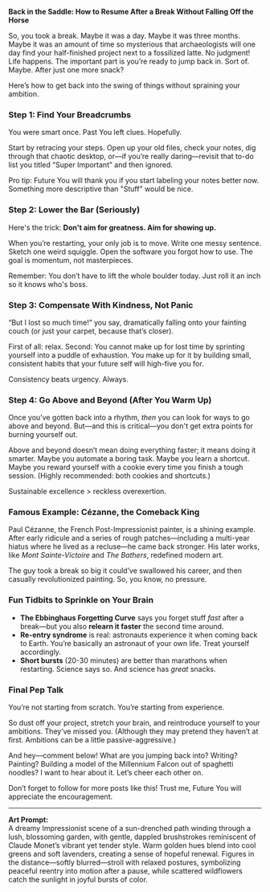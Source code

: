 **Back in the Saddle: How to Resume After a Break Without Falling Off the Horse**

So, you took a break. Maybe it was a day. Maybe it was three months. Maybe it was an amount of time so mysterious that archaeologists will one day find your half-finished project next to a fossilized latte. No judgment! Life happens. The important part is you’re ready to jump back in. Sort of. Maybe. After just one more snack?

Here’s how to get back into the swing of things without spraining your ambition.

### Step 1: Find Your Breadcrumbs

You were smart once. Past You left clues. Hopefully.

Start by retracing your steps. Open up your old files, check your notes, dig through that chaotic desktop, or—if you’re really daring—revisit that to-do list you titled “Super Important” and then ignored. 

Pro tip: Future You will thank you if you start labeling your notes better now. Something more descriptive than "Stuff" would be nice.

### Step 2: Lower the Bar (Seriously)

Here's the trick: **Don't aim for greatness. Aim for showing up.**

When you’re restarting, your only job is to move. Write one messy sentence. Sketch one weird squiggle. Open the software you forgot how to use. The goal is momentum, not masterpieces.

Remember: You don’t have to lift the whole boulder today. Just roll it an inch so it knows who's boss.

### Step 3: Compensate With Kindness, Not Panic

“But I lost so much time!” you say, dramatically falling onto your fainting couch (or just your carpet, because that’s closer).

First of all: relax. Second: You cannot make up for lost time by sprinting yourself into a puddle of exhaustion. You make up for it by building small, consistent habits that your future self will high-five you for.

Consistency beats urgency. Always.

### Step 4: Go Above and Beyond (After You Warm Up)

Once you’ve gotten back into a rhythm, *then* you can look for ways to go above and beyond. But—and this is critical—you don't get extra points for burning yourself out.

Above and beyond doesn’t mean doing everything faster; it means doing it smarter. Maybe you automate a boring task. Maybe you learn a shortcut. Maybe you reward yourself with a cookie every time you finish a tough session. (Highly recommended: both cookies and shortcuts.)

Sustainable excellence > reckless overexertion.

### Famous Example: Cézanne, the Comeback King

Paul Cézanne, the French Post-Impressionist painter, is a shining example. After early ridicule and a series of rough patches—including a multi-year hiatus where he lived as a recluse—he came back stronger. His later works, like *Mont Sainte-Victoire* and *The Bathers*, redefined modern art.

The guy took a break so big it could’ve swallowed his career, and then casually revolutionized painting. So, you know, no pressure.

### Fun Tidbits to Sprinkle on Your Brain

- **The Ebbinghaus Forgetting Curve** says you forget stuff *fast* after a break—but you also **relearn it faster** the second time around.
- **Re-entry syndrome** is real: astronauts experience it when coming back to Earth. You’re basically an astronaut of your own life. Treat yourself accordingly.
- **Short bursts** (20-30 minutes) are better than marathons when restarting. Science says so. And science has *great* snacks.

### Final Pep Talk

You’re not starting from scratch. You’re starting from experience.

So dust off your project, stretch your brain, and reintroduce yourself to your ambitions. They’ve missed you. (Although they may pretend they haven’t at first. Ambitions can be a little passive-aggressive.)

And hey—comment below! What are you jumping back into? Writing? Painting? Building a model of the Millennium Falcon out of spaghetti noodles? I want to hear about it. Let’s cheer each other on.

Don’t forget to follow for more posts like this! Trust me, Future You will appreciate the encouragement.

---

**Art Prompt:**  
A dreamy Impressionist scene of a sun-drenched path winding through a lush, blossoming garden, with gentle, dappled brushstrokes reminiscent of Claude Monet’s vibrant yet tender style. Warm golden hues blend into cool greens and soft lavenders, creating a sense of hopeful renewal. Figures in the distance—softly blurred—stroll with relaxed postures, symbolizing peaceful reentry into motion after a pause, while scattered wildflowers catch the sunlight in joyful bursts of color.
